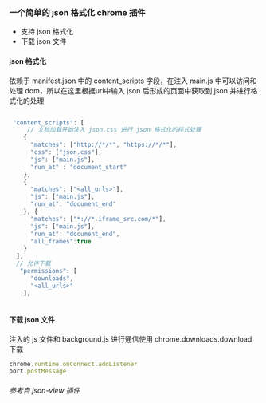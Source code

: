 ### 一个简单的 json 格式化 chrome 插件

- 支持 json 格式化
- 下载 json 文件

#### json 格式化
 依赖于 manifest.json 中的 content_scripts 字段，在注入 main.js 中可以访问和处理 dom，所以在这里根据url中输入 json 后形成的页面中获取到 json 并进行格式化的处理
 ```js
 
  "content_scripts": [
      // 文档加载开始注入 json.css 进行 json 格式化的样式处理
     {
       "matches": ["http://*/*", "https://*/*"],
       "css": ["json.css"],
       "js": ["main.js"],
       "run_at" : "document_start"
     },
     {
       "matches": ["<all_urls>"],
       "js": ["main.js"],
       "run_at": "document_end"
     }, {
       "matches": ["*://*.iframe_src.com/*"],
       "js": ["main.js"],
       "run_at": "document_end",
       "all_frames":true
     }
   ],
   // 允许下载
    "permissions": [
       "downloads",
       "<all_urls>"
     ],
   
 ```
#### 下载 json 文件

注入的 js 文件和 background.js 进行通信使用 chrome.downloads.download 下载

```js
chrome.runtime.onConnect.addListener
port.postMessage
```

###### 参考自 json-view 插件
